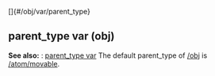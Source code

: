 []{#/obj/var/parent_type}
  ## parent_type var (obj)
  **See also:**
  :   [parent_type var](ref/datum/var/parent_type)
  The default parent_type of [/obj](ref/obj) is
  [/atom/movable](ref/atom/movable).